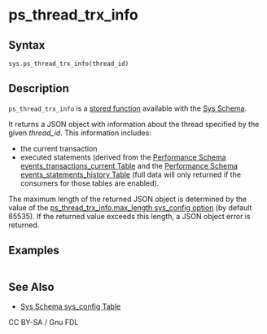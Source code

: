 # ps\_thread\_trx\_info

## Syntax

```
sys.ps_thread_trx_info(thread_id)
```

## Description

`ps_thread_trx_info` is a [stored function](../../../../../../server-usage/stored-routines/stored-functions/) available with the [Sys Schema](../).

It returns a JSON object with information about the thread specified by the given _thread\_id_. This information includes:

* the current transaction
* executed statements (derived from the [Performance Schema events\_transactions\_current Table](../../performance-schema/performance-schema-tables/performance-schema-events_transactions_current-table.md) and the [Performance Schema events\_statements\_history Table](../../performance-schema/performance-schema-tables/performance-schema-events_statements_history-table.md) (full data will only returned if the consumers for those tables are enabled).

The maximum length of the returned JSON object is determined by the value of the [ps\_thread\_trx\_info.max\_length sys\_config option](../sys-schema-sys_config-table.md) (by default 65535). If the returned value exceeds this length, a JSON object error is returned.

## Examples

```
```

## See Also

* [Sys Schema sys\_config Table](../sys-schema-sys_config-table.md)

CC BY-SA / Gnu FDL

